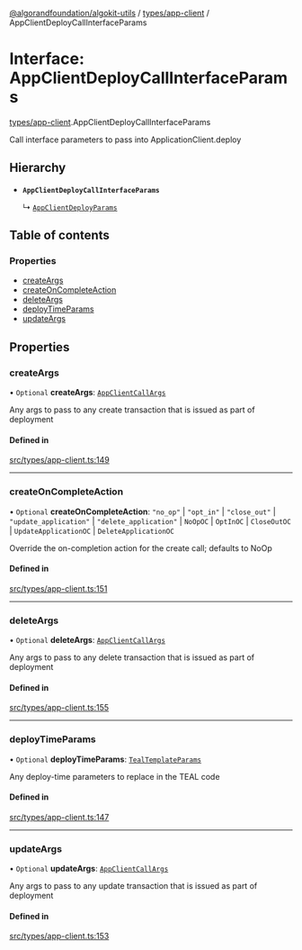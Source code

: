 [@algorandfoundation/algokit-utils](../index.md) / [types/app-client](../modules/types_app_client.md) / AppClientDeployCallInterfaceParams

# Interface: AppClientDeployCallInterfaceParams

[types/app-client](../modules/types_app_client.md).AppClientDeployCallInterfaceParams

Call interface parameters to pass into ApplicationClient.deploy

## Hierarchy

- **`AppClientDeployCallInterfaceParams`**

  ↳ [`AppClientDeployParams`](types_app_client.AppClientDeployParams.md)

## Table of contents

### Properties

- [createArgs](types_app_client.AppClientDeployCallInterfaceParams.md#createargs)
- [createOnCompleteAction](types_app_client.AppClientDeployCallInterfaceParams.md#createoncompleteaction)
- [deleteArgs](types_app_client.AppClientDeployCallInterfaceParams.md#deleteargs)
- [deployTimeParams](types_app_client.AppClientDeployCallInterfaceParams.md#deploytimeparams)
- [updateArgs](types_app_client.AppClientDeployCallInterfaceParams.md#updateargs)

## Properties

### createArgs

• `Optional` **createArgs**: [`AppClientCallArgs`](../modules/types_app_client.md#appclientcallargs)

Any args to pass to any create transaction that is issued as part of deployment

#### Defined in

[src/types/app-client.ts:149](https://github.com/algorandfoundation/algokit-utils-ts/blob/main/src/types/app-client.ts#L149)

___

### createOnCompleteAction

• `Optional` **createOnCompleteAction**: ``"no_op"`` \| ``"opt_in"`` \| ``"close_out"`` \| ``"update_application"`` \| ``"delete_application"`` \| `NoOpOC` \| `OptInOC` \| `CloseOutOC` \| `UpdateApplicationOC` \| `DeleteApplicationOC`

Override the on-completion action for the create call; defaults to NoOp

#### Defined in

[src/types/app-client.ts:151](https://github.com/algorandfoundation/algokit-utils-ts/blob/main/src/types/app-client.ts#L151)

___

### deleteArgs

• `Optional` **deleteArgs**: [`AppClientCallArgs`](../modules/types_app_client.md#appclientcallargs)

Any args to pass to any delete transaction that is issued as part of deployment

#### Defined in

[src/types/app-client.ts:155](https://github.com/algorandfoundation/algokit-utils-ts/blob/main/src/types/app-client.ts#L155)

___

### deployTimeParams

• `Optional` **deployTimeParams**: [`TealTemplateParams`](types_app.TealTemplateParams.md)

Any deploy-time parameters to replace in the TEAL code

#### Defined in

[src/types/app-client.ts:147](https://github.com/algorandfoundation/algokit-utils-ts/blob/main/src/types/app-client.ts#L147)

___

### updateArgs

• `Optional` **updateArgs**: [`AppClientCallArgs`](../modules/types_app_client.md#appclientcallargs)

Any args to pass to any update transaction that is issued as part of deployment

#### Defined in

[src/types/app-client.ts:153](https://github.com/algorandfoundation/algokit-utils-ts/blob/main/src/types/app-client.ts#L153)
